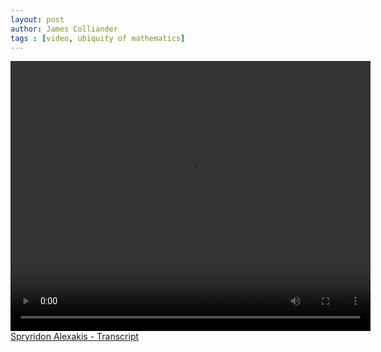 ```yaml
---
layout: post
author: James Colliander
tags : [video, ubiquity of mathematics]
---
```

<!-- -->

<video controls height="432" width="576">
	<source src="http://share.math.toronto.edu/users/rcerezo/f8158f652b5047bae2ab9f4fa3ea49d4.mp4" type='video/mp4; codecs="avc1.42E01E,mp4a.40.2"'>
	<source src="http://share.math.toronto.edu/users/rcerezo/1aad593ba8143b1d4f0a26658bc34d1a.ogg" type='video/ogg; codecs="theora,vorbis"'>
	<source src="http://share.math.toronto.edu/users/rcerezo/fb3e1e4ab17ae7b3a02ebbd022534c46.webm" type='video/webm; codecs="vp8,vorbis"'>
	Your browser does not support the &lt;video&gt; tag.
</video>
<a href="http://blog.math.toronto.edu/colliand/files/2013/05/Spyridon-Alexakis-Interview-Transcript.pdf">Spryridon Alexakis - Transcript</a>